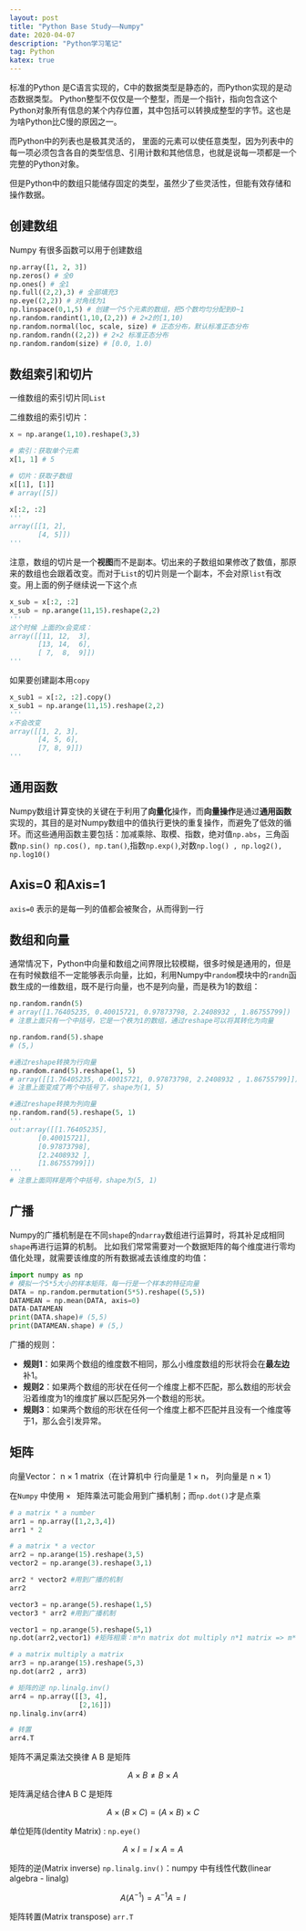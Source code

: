 ```yaml
---
layout: post
title: "Python Base Study——Numpy"
date: 2020-04-07
description: "Python学习笔记"
tag: Python
katex: true
---
```


标准的Python 是C语言实现的，C中的数据类型是静态的，而Python实现的是动态数据类型。
Python整型不仅仅是一个整型，而是一个指针，指向包含这个Python对象所有信息的某个内存位置，其中包括可以转换成整型的字节。这也是为啥Python比C慢的原因之一。

而Python中的列表也是极其灵活的， 里面的元素可以使任意类型，因为列表中的每一项必须包含各自的类型信息、引用计数和其他信息，也就是说每一项都是一个完整的Python对象。

但是Python中的数组只能储存固定的类型，虽然少了些灵活性，但能有效存储和操作数据。

## 创建数组

Numpy 有很多函数可以用于创建数组

```python
np.array([1, 2, 3]) 
np.zeros() # 全0
np.ones() # 全1
np.full((2,2),3) # 全部填充3
np.eye((2,2)) # 对角线为1
np.linspace(0,1,5) # 创建一个5个元素的数组，把5个数均匀分配到0~1
np.random.randint(1,10,(2,2)) # 2×2的[1,10)
np.random.normal(loc, scale, size) # 正态分布，默认标准正态分布
np.random.randn((2,2)) # 2×2 标准正态分布
np.random.random(size) # [0.0, 1.0)
```

## 数组索引和切片

一维数组的索引切片同`List`

二维数组的索引切片：

```python
x = np.arange(1,10).reshape(3,3)

# 索引：获取单个元素
x[1, 1] # 5

# 切片：获取子数组
x[[1], [1]] 
# array([5])

x[:2, :2] 
'''
array([[1, 2],
       [4, 5]])
'''

```

注意，数组的切片是一个**视图**而不是副本。切出来的子数组如果修改了数值，那原来的数组也会跟着改变。而对于`List`的切片则是一个副本，不会对原`list`有改变。用上面的例子继续说一下这个点

```python
x_sub = x[:2, :2] 
x_sub = np.arange(11,15).reshape(2,2)
'''
这个时候 上面的x会变成：
array([[11, 12,  3],
       [13, 14,  6],
       [ 7,  8,  9]])
'''
```

如果要创建副本用`copy`

```python
x_sub1 = x[:2, :2].copy()
x_sub1 = np.arange(11,15).reshape(2,2)
'''
x不会改变
array([[1, 2, 3],
       [4, 5, 6],
       [7, 8, 9]])
'''
```

## 通用函数

Numpy数组计算变快的关键在于利用了**向量化**操作，而**向量操作**是通过**通用函数**实现的，其目的是对Numpy数组中的值执行更快的重复操作，而避免了低效的循环。而这些通用函数主要包括：加减乘除、取模、指数，绝对值`np.abs`，三角函数`np.sin() np.cos(), np.tan()`,指数`np.exp()`,对数`np.log() , np.log2(), np.log10()`

## Axis=0 和Axis=1

`axis=0` 表示的是每一列的值都会被聚合，从而得到一行

## 数组和向量

通常情况下，Python中向量和数组之间界限比较模糊，很多时候是通用的，但是在有时候数组不一定能够表示向量，比如，利用Numpy中`random`模块中的`randn`函数生成的一维数组，既不是行向量，也不是列向量，而是秩为1的数组：

```python
np.random.randn(5) 
# array([1.76405235, 0.40015721, 0.97873798, 2.2408932 , 1.86755799])
# 注意上面只有一个中括号，它是一个秩为1的数组，通过reshape可以将其转化为向量

np.random.rand(5).shape
# (5,)

#通过reshape转换为行向量
np.random.rand(5).reshape(1, 5)
# array([[1.76405235, 0.40015721, 0.97873798, 2.2408932 , 1.86755799]])
# 注意上面变成了两个中括号了，shape为(1, 5)

#通过reshape转换为列向量
np.random.rand(5).reshape(5, 1)
'''
out:array([[1.76405235],
       [0.40015721],
       [0.97873798],
       [2.2408932 ],
       [1.86755799]])
'''
# 注意上面同样是两个中括号，shape为(5, 1)

```

## 广播

Numpy的广播机制是在不同`shape`的`ndarray`数组进行运算时，将其补足成相同`shape`再进行运算的机制。
比如我们常常需要对一个数据矩阵的每个维度进行零均值化处理，就需要该维度的所有数据减去该维度的均值：

```python
import numpy as np
# 模拟一个5*5大小的样本矩阵，每一行是一个样本的特征向量
DATA = np.random.permutation(5*5).reshape((5,5))
DATAMEAN = np.mean(DATA, axis=0)
DATA-DATAMEAN
print(DATA.shape)# (5,5)
print(DATAMEAN.shape) # (5,)
```

广播的规则：

- **规则1**：如果两个数组的维度数不相同，那么小维度数组的形状将会在**最左边**补1。
- **规则2**：如果两个数组的形状在任何一个维度上都不匹配，那么数组的形状会沿着维度为1的维度扩展以匹配另外一个数组的形状。
- **规则3**：如果两个数组的形状在任何一个维度上都不匹配并且没有一个维度等于1，那么会引发异常。

## 矩阵

向量Vector： n × 1 matrix（在计算机中 行向量是 1 × n， 列向量是 n × 1）

在`Numpy` 中使用 `× ` 矩阵乘法可能会用到广播机制；而`np.dot()`才是点乘

```python
# a matrix * a number
arr1 = np.array([1,2,3,4])
arr1 * 2

# a matrix * a vector
arr2 = np.arange(15).reshape(3,5)
vector2 = np.arange(3).reshape(3,1)

arr2 * vector2 #用到广播的机制
arr2

vector3 = np.arange(5).reshape(1,5)
vector3 * arr2 #用到广播机制

vector1 = np.arange(5).reshape(5,1)
np.dot(arr2,vector1) #矩阵相乘：m*n matrix dot multiply n*1 matrix => m*1 matrix

# a matrix multiply a matrix
arr3 = np.arange(15).reshape(5,3)
np.dot(arr2 , arr3)

# 矩阵的逆 np.linalg.inv()
arr4 = np.array([[3, 4],
                 [2,16]])
np.linalg.inv(arr4)

# 转置
arr4.T
```

矩阵不满足乘法交换律 A B 是矩阵

$$
A \times B \neq B \times A
$$

矩阵满足结合律A B C 是矩阵

$$
A \times( B \times C) = (A \times B) \times C
$$

单位矩阵(Identity Matrix) : `np.eye()` 

$$
A \times I = I \times A = A
$$

矩阵的逆(Matrix inverse) `np.linalg.inv()`：numpy 中有线性代数(linear algebra - linalg)

$$
A(A^{-1}) = A^{-1}A = I
$$

矩阵转置(Matrix transpose) `arr.T`



